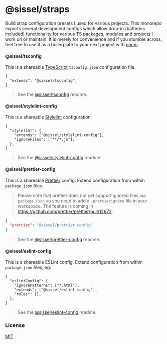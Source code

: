 # @sissel/straps

Build strap configuration presets I used for various projects. This monorepo exports several development configs which allow drop-in (batteries included) functionality for various TS packages, modules and projects I work on or maintain. It is merely for convenience and if you stumble across, feel free to use it as a boilerplate to your next project with [pnpm](https://pnpm.js.org/en/cli/install).

#### @sissel/tsconfig

This is a shareable [TypeScript](https://www.typescriptlang.org/) `tsconfig.json` configuration file.

```jsonc
{
  "extends": "@sissel/tsconfig",
}
```

> See the [@sissel/tsconfig](https://github.com/panoply/straps/tree/master/packages/tsconfig) readme.

#### @sissel/stylelint-config

This is a shareable [Stylelint](https://stylelint.io/) configuration.

```jsonc
{
  "stylelint": {
    "extends": ["@sissel/stylelint-config"],
    "ignoreFiles": ["**/*.js"],
  },
}
```

> See the [@sissel/stylelint-config](https://github.com/panoply/straps/tree/master/packages/stylelint-config) readme.

#### @sissel/prettier-config

This is a shareable [Prettier](https://prettier.io/) config. Extend configuration from within `package.json` files.

> Please note that prettier does not yet support ignored files via `package.json` so you need to add a `.prettierignore` file in your workspace. The feature is coming in https://github.com/prettier/prettier/pull/12672.

```json
{
  "prettier": "@sissel/prettier-config"
}
```

> See the [@sissel/prettier-config](https://github.com/panoply/straps/tree/master/packages/prettier-config) readme.

#### @sissel/eslint-config

This is a shareable ESLint config. Extend configuration from within `package.json` files, eg:

```jsonc
{
  "eslintConfig": {
    "ignorePatterns": ["*.html"],
    "extends": ["@sissel/eslint-config"],
    "rules": {},
  },
}
```

> See the [@sissel/eslint-config](https://github.com/panoply/straps/tree/master/packages/eslint-config) readme.

### License

[MIT](#LICENSE)
